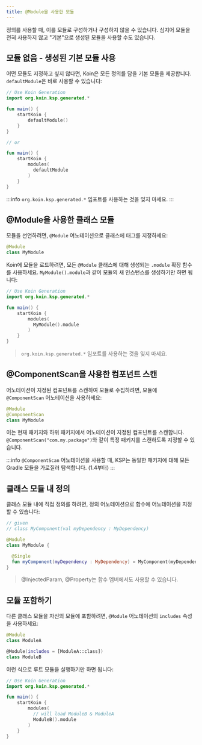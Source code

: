 ```yaml
---
title: @Module을 사용한 모듈
---
```


정의를 사용할 때, 이를 모듈로 구성하거나 구성하지 않을 수 있습니다. 심지어 모듈을 전혀 사용하지 않고 "기본"으로 생성된 모듈을 사용할 수도 있습니다.

## 모듈 없음 - 생성된 기본 모듈 사용

어떤 모듈도 지정하고 싶지 않다면, Koin은 모든 정의를 담을 기본 모듈을 제공합니다. `defaultModule`은 바로 사용할 수 있습니다:

```kotlin
// Use Koin Generation
import org.koin.ksp.generated.*

fun main() {
    startKoin {
        defaultModule()
    }
}

// or 

fun main() {
    startKoin {
        modules(
          defaultModule
        )
    }
}
```

:::info
  `org.koin.ksp.generated.*` 임포트를 사용하는 것을 잊지 마세요.
:::

## @Module을 사용한 클래스 모듈

모듈을 선언하려면, `@Module` 어노테이션으로 클래스에 태그를 지정하세요:

```kotlin
@Module
class MyModule
```

Koin에 모듈을 로드하려면, 모든 `@Module` 클래스에 대해 생성되는 `.module` 확장 함수를 사용하세요. `MyModule().module`과 같이 모듈의 새 인스턴스를 생성하기만 하면 됩니다:

```kotlin
// Use Koin Generation
import org.koin.ksp.generated.*

fun main() {
    startKoin {
        modules(
          MyModule().module
        )
    }
}
```

> `org.koin.ksp.generated.*` 임포트를 사용하는 것을 잊지 마세요.

## @ComponentScan을 사용한 컴포넌트 스캔

어노테이션이 지정된 컴포넌트를 스캔하여 모듈로 수집하려면, 모듈에 `@ComponentScan` 어노테이션을 사용하세요:

```kotlin
@Module
@ComponentScan
class MyModule
```

이는 현재 패키지와 하위 패키지에서 어노테이션이 지정된 컴포넌트를 스캔합니다. `@ComponentScan("com.my.package")`와 같이 특정 패키지를 스캔하도록 지정할 수 있습니다.

:::info
  `@ComponentScan` 어노테이션을 사용할 때, KSP는 동일한 패키지에 대해 모든 Gradle 모듈을 가로질러 탐색합니다. (1.4부터)
:::

## 클래스 모듈 내 정의

클래스 모듈 내에 직접 정의를 하려면, 정의 어노테이션으로 함수에 어노테이션을 지정할 수 있습니다:

```kotlin
// given 
// class MyComponent(val myDependency : MyDependency)

@Module
class MyModule {

  @Single
  fun myComponent(myDependency : MyDependency) = MyComponent(myDependency)
}
```

> @InjectedParam, @Property는 함수 멤버에서도 사용할 수 있습니다.

## 모듈 포함하기

다른 클래스 모듈을 자신의 모듈에 포함하려면, `@Module` 어노테이션의 `includes` 속성을 사용하세요:

```kotlin
@Module
class ModuleA

@Module(includes = [ModuleA::class])
class ModuleB
```

이런 식으로 루트 모듈을 실행하기만 하면 됩니다:

```kotlin
// Use Koin Generation
import org.koin.ksp.generated.*

fun main() {
    startKoin {
        modules(
          // will load ModuleB & ModuleA
          ModuleB().module
        )
    }
}